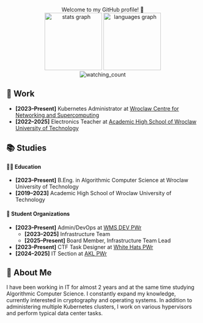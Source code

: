 
<div align="center">
  Welcome to my GitHub profile! 👋
</div>


<div align="center">
  <img src="https://github-readme-stats.vercel.app/api?username=Rafisto&hide_title=false&hide_rank=false&show_icons=true&include_all_commits=true&count_private=true&theme=github_dark&disable_animations=false&locale=en&hide_border=true&order=1" height="150" alt="stats graph"  />
  <img src="https://github-readme-stats.vercel.app/api/top-langs?username=Rafisto&locale=en&hide_title=false&layout=compact&card_width=320&langs_count=6&theme=github_dark&hide_border=true&order=2&hide=css,html" height="150" alt="languages graph"  />
</div>

<div align="center">
  <img src="https://komarev.com/ghpvc/?username=Rafisto" alt="watching_count" />
</div>

## 🏢 Work
- **[2023–Present]** Kubernetes Administrator at [Wroclaw Centre for Networking and Supercomputing](https://wcss.pl/en/)  
- **[2022–2025]** Electronics Teacher at [Academic High School of Wroclaw University of Technology](https://liceum.pwr.edu.pl/)  

## 📚 Studies

#### 👨‍🏫 **Education**

- **[2023–Present]** B.Eng. in Algorithmic Computer Science at Wroclaw University of Technology  
- **[2019–2023]** Academic High School of Wroclaw University of Technology  

#### 🚀 **Student Organizations**
- **[2023–Present]** Admin/DevOps at [WMS DEV PWr](https://pl.linkedin.com/company/wms-dev)
  - **[2023–2025]** Infrastructure Team
  - **[2025–Present]** Board Member, Infrastructure Team Lead
- **[2023–Present]** CTF Task Designer at [White Hats PWr](https://whitehats.pwr.edu.pl/kurs-pentestera/)
- **[2024–2025]** IT Section at [AKL PWr](https://akl.pwr.edu.pl/)

## 🎸 About Me

I have been working in IT for almost 2 years and at the same time studying Algorithmic Computer Science. I constantly expand my knowledge, currently interested in cryptography and operating systems. In addition to administering multiple Kubernetes clusters, I work on various hypervisors and perform typical data center tasks.

